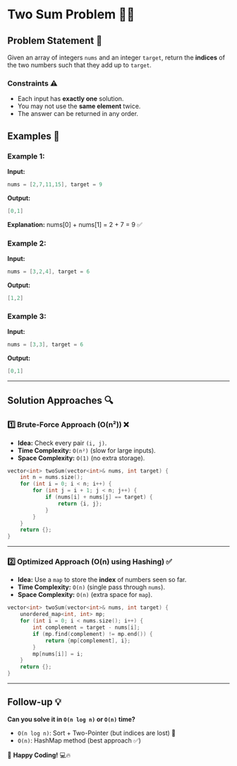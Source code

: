# Two Sum Problem 🔢➕

## Problem Statement 📝
Given an array of integers `nums` and an integer `target`, return the **indices** of the two numbers such that they add up to `target`.

### Constraints ⚠️
- Each input has **exactly one** solution.
- You may not use the **same element** twice.
- The answer can be returned in any order.

## Examples 📌
### Example 1:
**Input:**
```cpp
nums = [2,7,11,15], target = 9
```
**Output:**
```cpp
[0,1]
```
**Explanation:** nums[0] + nums[1] = 2 + 7 = 9 ✅

### Example 2:
**Input:**
```cpp
nums = [3,2,4], target = 6
```
**Output:**
```cpp
[1,2]
```

### Example 3:
**Input:**
```cpp
nums = [3,3], target = 6
```
**Output:**
```cpp
[0,1]
```

---
## Solution Approaches 🔍

### **1️⃣ Brute-Force Approach (O(n²))** ❌
- **Idea:** Check every pair `(i, j)`.
- **Time Complexity:** `O(n²)` (slow for large inputs).
- **Space Complexity:** `O(1)` (no extra storage).

```cpp
vector<int> twoSum(vector<int>& nums, int target) {
    int n = nums.size();
    for (int i = 0; i < n; i++) {
        for (int j = i + 1; j < n; j++) {
            if (nums[i] + nums[j] == target) {
                return {i, j};
            }
        }
    }
    return {};
}
```

---

### **2️⃣ Optimized Approach (O(n) using Hashing) ✅**
- **Idea:** Use a `map` to store the **index** of numbers seen so far.
- **Time Complexity:** `O(n)` (single pass through `nums`).
- **Space Complexity:** `O(n)` (extra space for `map`).

```cpp
vector<int> twoSum(vector<int>& nums, int target) {
    unordered_map<int, int> mp;
    for (int i = 0; i < nums.size(); i++) {
        int complement = target - nums[i];
        if (mp.find(complement) != mp.end()) {
            return {mp[complement], i};
        }
        mp[nums[i]] = i;
    }
    return {};
}
```

---
## Follow-up 💡
**Can you solve it in `O(n log n)` or `O(n)` time?**

- `O(n log n)`: Sort + Two-Pointer (but indices are lost) 🔀
- `O(n)`: HashMap method (best approach ✅)

🚀 **Happy Coding!** 💻🔥

